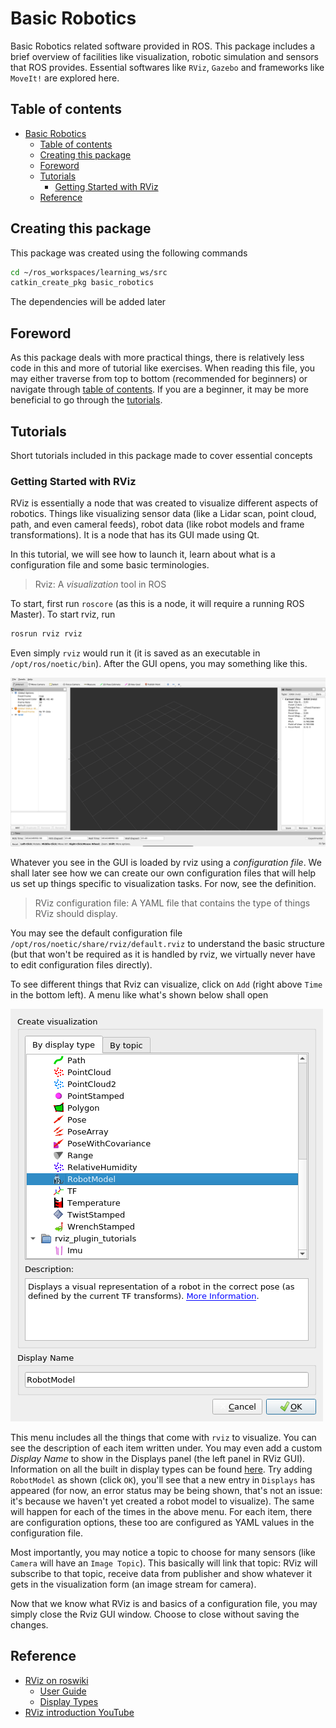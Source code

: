 # Basic Robotics

Basic Robotics related software provided in ROS. This package includes a brief overview of facilities like visualization, robotic simulation and sensors that ROS provides. Essential softwares like `RViz`, `Gazebo` and frameworks like `MoveIt!` are explored here.

## Table of contents

- [Basic Robotics](#basic-robotics)
    - [Table of contents](#table-of-contents)
    - [Creating this package](#creating-this-package)
    - [Foreword](#foreword)
    - [Tutorials](#tutorials)
        - [Getting Started with RViz](#getting-started-with-rviz)
    - [Reference](#reference)

## Creating this package

This package was created using the following commands

```bash
cd ~/ros_workspaces/learning_ws/src
catkin_create_pkg basic_robotics
```

The dependencies will be added later

## Foreword

As this package deals with more practical things, there is relatively less code in this and more of tutorial like exercises. When reading this file, you may either traverse from top to bottom (recommended for beginners) or navigate through [table of contents](#table-of-contents). If you are a beginner, it may be more beneficial to go through the [tutorials](#tutorials).

## Tutorials

Short tutorials included in this package made to cover essential concepts

### Getting Started with RViz

RViz is essentially a node that was created to visualize different aspects of robotics. Things like visualizing sensor data (like a Lidar scan, point cloud, path, and even cameral feeds), robot data (like robot models and frame transformations). It is a node that has its GUI made using Qt.

In this tutorial, we will see how to launch it, learn about what is a configuration file and some basic terminologies.

> Rviz: A *visualization* tool in ROS

To start, first run `roscore` (as this is a node, it will require a running ROS Master). To start rviz, run

```bash
rosrun rviz rviz
```

Even simply `rviz` would run it (it is saved as an executable in `/opt/ros/noetic/bin`). After the GUI opens, you may something like this.

![RViz GUI](./media/pic1.png)

Whatever you see in the GUI is loaded by rviz using a *configuration file*. We shall later see how we can create our own configuration files that will help us set up things specific to visualization tasks. For now, see the definition.

> RViz configuration file: A YAML file that contains the type of things RViz should display.

You may see the default configuration file `/opt/ros/noetic/share/rviz/default.rviz` to understand the basic structure (but that won't be required as it is handled by rviz, we virtually never have to edit configuration files directly).

To see different things that Rviz can visualize, click on `Add` (right above `Time` in the bottom left). A menu like what's shown below shall open

![RViz Visualization display types](./media/pic2.png)

This menu includes all the things that come with `rviz` to visualize. You can see the description of each item written under. You may even add a custom *Display Name* to show in the Displays panel (the left panel in RViz GUI). Information on all the built in display types can be found [here](https://wiki.ros.org/rviz/DisplayTypes). Try adding `RobotModel` as shown (click `OK`), you'll see that a new entry in `Displays` has appeared (for now, an error status may be being shown, that's not an issue: it's because we haven't yet created a robot model to visualize). The same will happen for each of the times in the above menu. For each item, there are configuration options, these too are configured as YAML values in the configuration file.

Most importantly, you may notice a topic to choose for many sensors (like `Camera` will have an `Image Topic`). This basically will link that topic: RViz will subscribe to that topic, receive data from publisher and show whatever it gets in the visualization form (an image stream for camera).

Now that we know what RViz is and basics of a configuration file, you may simply close the Rviz GUI window. Choose to close without saving the changes.

## Reference

- [RViz on roswiki](https://wiki.ros.org/rviz)
    - [User Guide](https://wiki.ros.org/rviz/UserGuide)
    - [Display Types](https://wiki.ros.org/rviz/DisplayTypes)
- [RViz introduction YouTube](https://www.youtube.com/watch?v=i--Sd4xH9ZE&feature=emb_logo)
